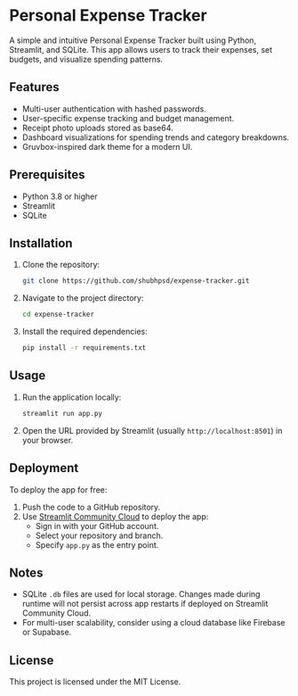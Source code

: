 # Personal Expense Tracker

A simple and intuitive Personal Expense Tracker built using Python, Streamlit, and SQLite. This app allows users to track their expenses, set budgets, and visualize spending patterns.

## Features
- Multi-user authentication with hashed passwords.
- User-specific expense tracking and budget management.
- Receipt photo uploads stored as base64.
- Dashboard visualizations for spending trends and category breakdowns.
- Gruvbox-inspired dark theme for a modern UI.

## Prerequisites
- Python 3.8 or higher
- Streamlit
- SQLite

## Installation
1. Clone the repository:
   ```zsh
   git clone https://github.com/shubhpsd/expense-tracker.git
   ```
2. Navigate to the project directory:
   ```zsh
   cd expense-tracker
   ```
3. Install the required dependencies:
   ```zsh
   pip install -r requirements.txt
   ```

## Usage
1. Run the application locally:
   ```zsh
   streamlit run app.py
   ```
2. Open the URL provided by Streamlit (usually `http://localhost:8501`) in your browser.

## Deployment
To deploy the app for free:
1. Push the code to a GitHub repository.
2. Use [Streamlit Community Cloud](https://share.streamlit.io/) to deploy the app:
   - Sign in with your GitHub account.
   - Select your repository and branch.
   - Specify `app.py` as the entry point.

## Notes
- SQLite `.db` files are used for local storage. Changes made during runtime will not persist across app restarts if deployed on Streamlit Community Cloud.
- For multi-user scalability, consider using a cloud database like Firebase or Supabase.

## License
This project is licensed under the MIT License.
